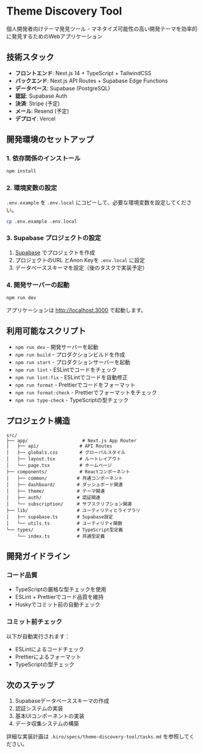 # Theme Discovery Tool

個人開発者向けテーマ発見ツール - マネタイズ可能性の高い開発テーマを効率的に発見するためのWebアプリケーション

## 技術スタック

- **フロントエンド**: Next.js 14 + TypeScript + TailwindCSS
- **バックエンド**: Next.js API Routes + Supabase Edge Functions
- **データベース**: Supabase (PostgreSQL)
- **認証**: Supabase Auth
- **決済**: Stripe (予定)
- **メール**: Resend (予定)
- **デプロイ**: Vercel

## 開発環境のセットアップ

### 1. 依存関係のインストール

```bash
npm install
```

### 2. 環境変数の設定

`.env.example` を `.env.local` にコピーして、必要な環境変数を設定してください。

```bash
cp .env.example .env.local
```

### 3. Supabase プロジェクトの設定

1. [Supabase](https://supabase.com) でプロジェクトを作成
2. プロジェクトのURL とAnon Keyを `.env.local` に設定
3. データベーススキーマを設定（後のタスクで実装予定）

### 4. 開発サーバーの起動

```bash
npm run dev
```

アプリケーションは [http://localhost:3000](http://localhost:3000) で起動します。

## 利用可能なスクリプト

- `npm run dev` - 開発サーバーを起動
- `npm run build` - プロダクションビルドを作成
- `npm run start` - プロダクションサーバーを起動
- `npm run lint` - ESLintでコードをチェック
- `npm run lint:fix` - ESLintでコードを自動修正
- `npm run format` - Prettierでコードをフォーマット
- `npm run format:check` - Prettierでフォーマットをチェック
- `npm run type-check` - TypeScriptの型チェック

## プロジェクト構造

```
src/
├── app/                    # Next.js App Router
│   ├── api/               # API Routes
│   ├── globals.css        # グローバルスタイル
│   ├── layout.tsx         # ルートレイアウト
│   └── page.tsx           # ホームページ
├── components/            # Reactコンポーネント
│   ├── common/           # 共通コンポーネント
│   ├── dashboard/        # ダッシュボード関連
│   ├── theme/            # テーマ関連
│   ├── auth/             # 認証関連
│   └── subscription/     # サブスクリプション関連
├── lib/                  # ユーティリティとライブラリ
│   ├── supabase.ts       # Supabase設定
│   └── utils.ts          # ユーティリティ関数
└── types/                # TypeScript型定義
    └── index.ts          # 共通型定義
```

## 開発ガイドライン

### コード品質

- TypeScriptの厳格な型チェックを使用
- ESLint + Prettierでコード品質を維持
- Huskyでコミット前の自動チェック

### コミット前チェック

以下が自動実行されます：

- ESLintによるコードチェック
- Prettierによるフォーマット
- TypeScriptの型チェック

## 次のステップ

1. Supabaseデータベーススキーマの作成
2. 認証システムの実装
3. 基本UIコンポーネントの実装
4. データ収集システムの構築

詳細な実装計画は `.kiro/specs/theme-discovery-tool/tasks.md` を参照してください。

